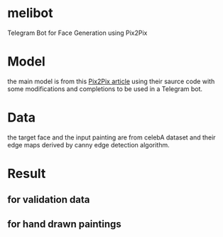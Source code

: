 # melibot
Telegram Bot for Face Generation using Pix2Pix

# Model
the main model is from this [Pix2Pix article](https://arxiv.org/pdf/1611.07004v1.pdf) using their saurce code with some modifications and completions to be used in a Telegram bot. 

# Data
the target face and the input painting are from celebA dataset and their edge maps derived by canny edge detection algorithm. 


# Result

## for validation data

## for hand drawn paintings
